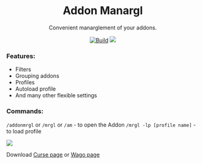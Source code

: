 <div align="center">

# Addon Manargl

Convenient manarglement of your addons.

[![Build](https://github.com/sfmict/Addon-Manargl/workflows/Build/badge.svg)](https://github.com/sfmict/Addon-Manargl/releases) [![](https://cf.way2muchnoise.eu/full_1250006_downloads.svg)](https://www.curseforge.com/wow/addons/addonmrgl)
</div>

### Features:

* Filters
* Grouping addons
* Profiles
* Autoload profile
* And many other flexible settings

### Commands:

`/addonmrgl` or `/mrgl` or `/am` - to open the Addon
`/mrgl -lp [profile name]` - to load profile

![](https://i.imgur.com/J1UWulk.png)

Download [Curse page](https://www.curseforge.com/wow/addons/addonmrgl) or [Wago page](https://addons.wago.io/addons/addonmrgl)
